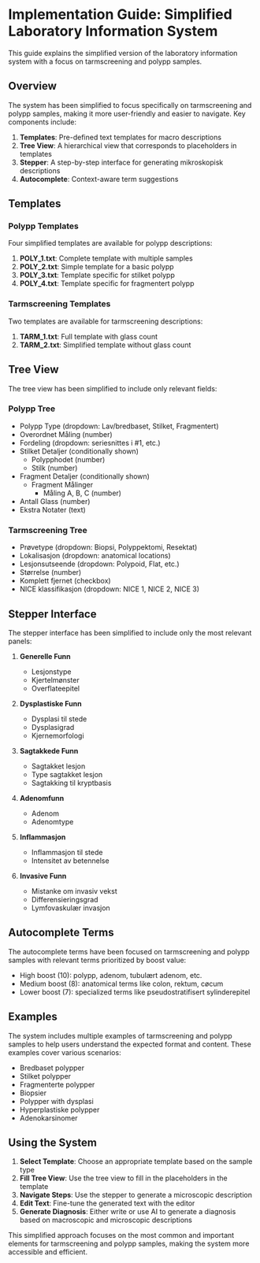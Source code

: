 # Implementation Guide: Simplified Laboratory Information System

This guide explains the simplified version of the laboratory information system with a focus on tarmscreening and polypp samples.

## Overview

The system has been simplified to focus specifically on tarmscreening and polypp samples, making it more user-friendly and easier to navigate. Key components include:

1. **Templates**: Pre-defined text templates for macro descriptions
2. **Tree View**: A hierarchical view that corresponds to placeholders in templates
3. **Stepper**: A step-by-step interface for generating mikroskopisk descriptions
4. **Autocomplete**: Context-aware term suggestions

## Templates

### Polypp Templates

Four simplified templates are available for polypp descriptions:

1. **POLY_1.txt**: Complete template with multiple samples
2. **POLY_2.txt**: Simple template for a basic polypp
3. **POLY_3.txt**: Template specific for stilket polypp
4. **POLY_4.txt**: Template specific for fragmentert polypp

### Tarmscreening Templates

Two templates are available for tarmscreening descriptions:

1. **TARM_1.txt**: Full template with glass count
2. **TARM_2.txt**: Simplified template without glass count

## Tree View

The tree view has been simplified to include only relevant fields:

### Polypp Tree
- Polypp Type (dropdown: Lav/bredbaset, Stilket, Fragmentert)
- Overordnet Måling (number)
- Fordeling (dropdown: seriesnittes i #1, etc.)
- Stilket Detaljer (conditionally shown)
  - Polypphodet (number)
  - Stilk (number)
- Fragment Detaljer (conditionally shown)
  - Fragment Målinger
    - Måling A, B, C (number)
- Antall Glass (number)
- Ekstra Notater (text)

### Tarmscreening Tree
- Prøvetype (dropdown: Biopsi, Polyppektomi, Resektat)
- Lokalisasjon (dropdown: anatomical locations)
- Lesjonsutseende (dropdown: Polypoid, Flat, etc.)
- Størrelse (number)
- Komplett fjernet (checkbox)
- NICE klassifikasjon (dropdown: NICE 1, NICE 2, NICE 3)

## Stepper Interface

The stepper interface has been simplified to include only the most relevant panels:

1. **Generelle Funn**
   - Lesjonstype
   - Kjertelmønster
   - Overflateepitel

2. **Dysplastiske Funn**
   - Dysplasi til stede
   - Dysplasigrad
   - Kjernemorfologi

3. **Sagtakkede Funn**
   - Sagtakket lesjon
   - Type sagtakket lesjon
   - Sagtakking til kryptbasis

4. **Adenomfunn**
   - Adenom
   - Adenomtype

5. **Inflammasjon**
   - Inflammasjon til stede
   - Intensitet av betennelse

6. **Invasive Funn**
   - Mistanke om invasiv vekst
   - Differensieringsgrad
   - Lymfovaskulær invasjon

## Autocomplete Terms

The autocomplete terms have been focused on tarmscreening and polypp samples with relevant terms prioritized by boost value:

- High boost (10): polypp, adenom, tubulært adenom, etc.
- Medium boost (8): anatomical terms like colon, rektum, cøcum
- Lower boost (7): specialized terms like pseudostratifisert sylinderepitel

## Examples

The system includes multiple examples of tarmscreening and polypp samples to help users understand the expected format and content. These examples cover various scenarios:

- Bredbaset polypper
- Stilket polypper
- Fragmenterte polypper
- Biopsier
- Polypper with dysplasi
- Hyperplastiske polypper
- Adenokarsinomer

## Using the System

1. **Select Template**: Choose an appropriate template based on the sample type
2. **Fill Tree View**: Use the tree view to fill in the placeholders in the template
3. **Navigate Steps**: Use the stepper to generate a microscopic description
4. **Edit Text**: Fine-tune the generated text with the editor
5. **Generate Diagnosis**: Either write or use AI to generate a diagnosis based on macroscopic and microscopic descriptions

This simplified approach focuses on the most common and important elements for tarmscreening and polypp samples, making the system more accessible and efficient. 